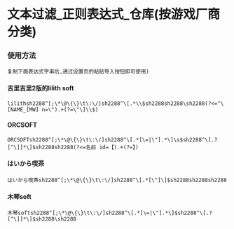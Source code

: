 # 文本过滤_正则表达式_仓库(按游戏厂商分类)
### 使用方法
```
复制下面表达式字串后,通过设置页的粘贴导入按钮即可使用)
```
#### 吉里吉里2版的lilith soft
```
lilithsh2288^[;\*\@\{\}\t\:\/]sh2288^\[.*\\$sh2288sh2288\sh2288(?<=^\[NAME_[MW] n=\").+(?=\"\]\\$)
```
#### ORCSOFT
```
ORCSOFTsh2288^[;\*\@\{\}\t\:\/]sh2288^\[.*[\=|\"].*\]\s$sh2288^\[.?[^\]]*\]$sh2288sh2288(?<=名前 id=【).+(?=】)
```
#### はいから喫茶
```
はいから喫茶sh2288^[;\*\@\{\}\t\:\/]sh2288^\[.*[\"]\]$sh2288sh2288sh2288
```
#### 木琴soft
```
木琴softsh2288^[;\*\@\{\}\t\:\/]sh2288^\[.*[\=|\"].*\]$sh2288^\[.?[^\]]*\]$sh2288\sh2288
```
